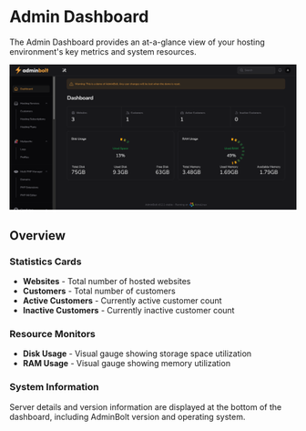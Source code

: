 # Admin Dashboard

The Admin Dashboard provides an at-a-glance view of your hosting environment's key metrics and system resources.

![Admin Dashboard Interface](/screenshots/admin-dashboard.png)

## Overview

### Statistics Cards
- **Websites** - Total number of hosted websites
- **Customers** - Total number of customers
- **Active Customers** - Currently active customer count
- **Inactive Customers** - Currently inactive customer count

### Resource Monitors
- **Disk Usage** - Visual gauge showing storage space utilization
- **RAM Usage** - Visual gauge showing memory utilization

### System Information
Server details and version information are displayed at the bottom of the dashboard, including AdminBolt version and operating system. 